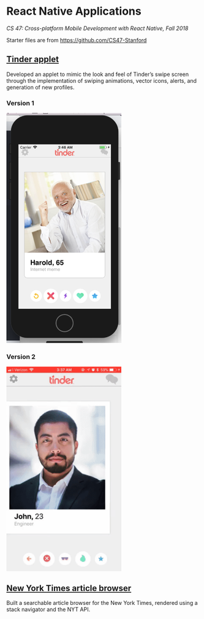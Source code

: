 # React Native Applications
*CS 47: Cross-platform Mobile Development with React Native, Fall 2018*

Starter files are from https://github.com/CS47-Stanford

## [Tinder applet](https://github.com/jchens/cs-47/tree/master/tinder%20applet)
Developed an applet to mimic the look and feel of Tinder’s swipe screen through the implementation of swiping animations, vector icons, alerts, and generation of new profiles.

### Version 1
<img src="https://github.com/jchens/cs-47/blob/master/tinder%20applet/images/v1.png" width="300">

### Version 2
<img src="https://github.com/jchens/cs-47/blob/master/tinder%20applet/images/v2%20swiping%20animation.gif" width="300">

## [New York Times article browser](https://github.com/jchens/cs-47/tree/master/nyt%20browser)
Built a searchable article browser for the New York Times, rendered using a stack navigator and the NYT API.
